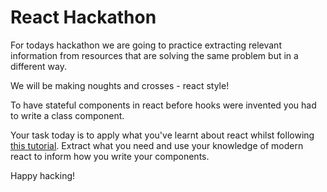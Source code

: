 # React Hackathon

For todays hackathon we are going to practice extracting relevant information from resources that are solving the same problem but in a different way.

We will be making noughts and crosses - react style!

To have stateful components in react before hooks were invented you had to write a class component.

Your task today is to apply what you've learnt about react whilst following [this tutorial](https://reactjs.org/tutorial/tutorial.html). Extract what you need and use your knowledge of modern react to inform how you write your components.

Happy hacking!
